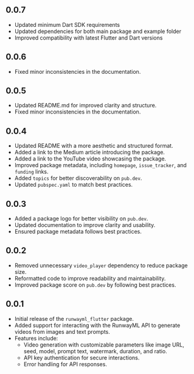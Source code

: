 ## 0.0.7

- Updated minimum Dart SDK requirements
- Updated dependencies for both main package and example folder
- Improved compatibility with latest Flutter and Dart versions

## 0.0.6

- Fixed minor inconsistencies in the documentation.

## 0.0.5

- Updated README.md for improved clarity and structure.
- Fixed minor inconsistencies in the documentation.

## 0.0.4

- Updated README with a more aesthetic and structured format.
- Added a link to the Medium article introducing the package.
- Added a link to the YouTube video showcasing the package.
- Improved package metadata, including `homepage`, `issue_tracker`, and `funding` links.
- Added `topics` for better discoverability on `pub.dev`.
- Updated `pubspec.yaml` to match best practices.

## 0.0.3

- Added a package logo for better visibility on `pub.dev`.
- Updated documentation to improve clarity and usability.
- Ensured package metadata follows best practices.

## 0.0.2

- Removed unnecessary `video_player` dependency to reduce package size.
- Reformatted code to improve readability and maintainability.
- Improved package score on `pub.dev` by following best practices.

## 0.0.1

- Initial release of the `runwayml_flutter` package.
- Added support for interacting with the RunwayML API to generate videos from images and text prompts.
- Features include:
  - Video generation with customizable parameters like image URL, seed, model, prompt text, watermark, duration, and ratio.
  - API key authentication for secure interactions.
  - Error handling for API responses.
